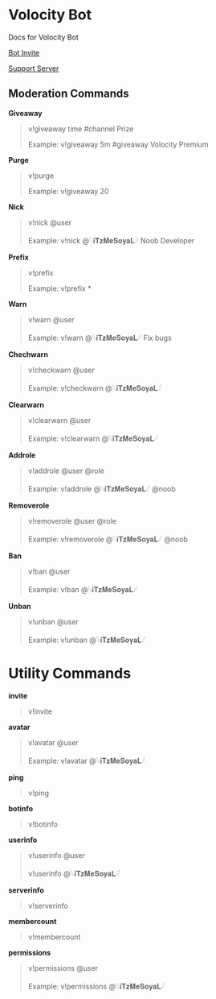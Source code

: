 # Volocity Bot 
Docs for Volocity Bot 

[Bot Invite](https://discordapp.com/oauth2/authorize?client_id=819488481134641162&scope=bot&permissions=2080374975)

[Support Server](https://discord.gg/xKtbxn8fcC)


## Moderation Commands 

**Giveaway**
> v!giveaway time #channel Prize 
>
> Example: v!giveaway 5m #giveaway Volocity Premium
 
 **Purge**
 > v!purge <message count>
 > 
 > Example: v!giveaway 20
 
 **Nick**
 > v!nick @user <new nickname>
 > 
 > Example: v!nick @𓆩𝐢𝐓𝐳𝐌𝐞𝐒𝐨𝐲𝐚𝐋𓆪 Noob Developer
 
 **Prefix**
 > v!prefix <new prefix>
 > 
 > Example: v!prefix * 
 
 **Warn**
 > v!warn @user <reason>
 > 
 > Example: v!warn @𓆩𝐢𝐓𝐳𝐌𝐞𝐒𝐨𝐲𝐚𝐋𓆪 Fix bugs 
 
 **Chechwarn**
 > v!checkwarn @user
 > 
 > Example:  v!checkwarn @𓆩𝐢𝐓𝐳𝐌𝐞𝐒𝐨𝐲𝐚𝐋𓆪
 
 **Clearwarn**
 > v!clearwarn @user
 > 
 > Example: v!clearwarn @𓆩𝐢𝐓𝐳𝐌𝐞𝐒𝐨𝐲𝐚𝐋𓆪
 
 **Addrole**
 > v!addrole @user @role
 > 
 > Example: v!addrole @𓆩𝐢𝐓𝐳𝐌𝐞𝐒𝐨𝐲𝐚𝐋𓆪 @noob
 
 **Removerole**
 > v!removerole @user @role
 > 
 > Example: v!removerole @𓆩𝐢𝐓𝐳𝐌𝐞𝐒𝐨𝐲𝐚𝐋𓆪 @noob 

 **Ban**
 > v!ban @user
 > 
 > Example: v!ban @𓆩𝐢𝐓𝐳𝐌𝐞𝐒𝐨𝐲𝐚𝐋𓆪
 
 **Unban**
 > v!unban @user
 > 
 > Example: v!unban @𓆩𝐢𝐓𝐳𝐌𝐞𝐒𝐨𝐲𝐚𝐋𓆪


# Utility Commands

**invite**
> v!invite 

**avatar** 
> v!avatar @user 
> 
> Example: v!avatar @𓆩𝐢𝐓𝐳𝐌𝐞𝐒𝐨𝐲𝐚𝐋𓆪

**ping**
> v!ping 

**botinfo**
> v!botinfo 

**userinfo**
> v!userinfo @user
> 
> v!userinfo @𓆩𝐢𝐓𝐳𝐌𝐞𝐒𝐨𝐲𝐚𝐋𓆪

**serverinfo**
> v!serverinfo 

**membercount**
> v!membercount 

**permissions**
> v!permissions @user
> 
> Example: v!permissions @𓆩𝐢𝐓𝐳𝐌𝐞𝐒𝐨𝐲𝐚𝐋𓆪




